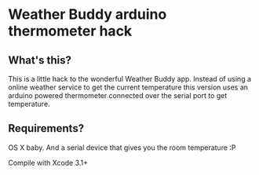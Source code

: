 Weather Buddy arduino thermometer hack
======================================

What's this?
------------

This is a little hack to the wonderful Weather Buddy app. Instead of using a online weather service to get the current temperature this version uses an arduino powered thermometer connected over the serial port to get temperature.

Requirements?
-------------
OS X baby. And a serial device that gives you the room temperature :P

Compile with Xcode 3.1+

